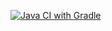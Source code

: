 [![Java CI with Gradle](https://github.com/Himmmera/Selenium_1/actions/workflows/gradle.yml/badge.svg?branch=main)](https://github.com/Himmmera/Selenium_1/actions/workflows/gradle.yml)
